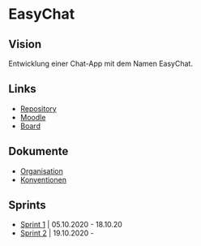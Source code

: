 # EasyChat

## Vision
Entwicklung einer Chat-App mit dem Namen EasyChat.  

## Links
- [Repository](https://github.com/ost-swl1-hs20-team-3/EasyChat)
- [Moodle](https://elearning.fhsg.ch/course/view.php?id=4473)
- [Board](https://app.vivifyscrum.com/boards/99679)

## Dokumente
- [Organisation](docs/organisation.md)
- [Konventionen](docs/konventionen.md)
  
## Sprints
  - [Sprint 1](docs/sprints/sprint-1/sprint.md) | 05.10.2020 - 18.10.20
  - [Sprint 2](docs/sprints/sprint-2/sprint.md) | 19.10.2020 - 
